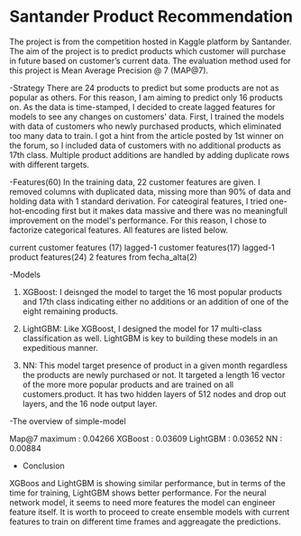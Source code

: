 # Santander Product Recommendation

The project is from the competition hosted in Kaggle platform by Santander. The aim of the project is to predict products which customer will purchase in future based on customer’s current data. The evaluation method used for this project is Mean Average Precision @ 7 (MAP@7).


-Strategy
There are 24 products to predict but some products are not as popular as others. For this reason, I am aiming to predict only 16 products on.
As the data is time-stamped, I decided to create lagged features for models to see any changes on customers' data.
First, I trained the models with data of customers who newly purchased products, which eliminated too many data to train. I got a hint from the article posted by 1st winner on the forum, so I included data of customers with no additional products as 17th class. Multiple product additions are handled by adding duplicate rows with different targets.


-Features(60)
In the training data, 22 customer features are given. I removed columns with duplicated data, missing more than 90% of data and holding data with 1 standard derivation. For cateogiral features, I tried one-hot-encoding first but it makes data massive and there was no meaningfull improvement on the model's performance. For this reason, I chose to factorize categorical features. All features are listed below.

current customer features (17)
lagged-1 customer features(17)
lagged-1 product features(24)
2 features from fecha_alta(2)


-Models

1. XGBoost: I deisnged the model to target the 16 most popular products and 17th class indicating either no additions or an addition of one of the eight remaining products.

2. LightGBM: Like XGBoost, I designed the model for 17 multi-class classification as well.
LightGBM is key to building these models in an expeditious manner.

3. NN: This model target presence of product in a given month regardless the products are newly purchased or not. It targeted a length 16 vector of the more more popular products and are trained on all customers.product. It has two hidden layers of 512 nodes and drop out layers, and the 16 node output layer.


-The overview of simple-model

Map@7 maximum	: 0.04266
XGBoost		: 0.03609
LightGBM	: 0.03652
NN		: 0.00884


- Conclusion

XGBoos and LightGBM is showing similar performance, but in terms of the time for training, LightGBM shows better performance.
For the neural network model, it seems to need more features the model can engineer feature itself.
It is worth to proceed to create ensemble models with current features to train on different time frames and aggreagate the predictions.


